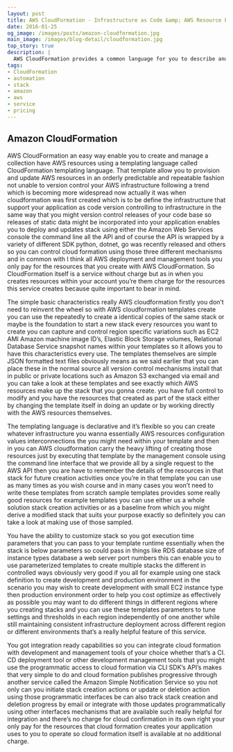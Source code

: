 ```yaml
---
layout: post
title: AWS CloudFormation - Infrastructure as Code &amp; AWS Resource Provisioning
date: 2016-01-25
og_image: /images/posts/amazon-cloudformation.jpg
main_image: /images/blog-detail/cloudformation.jpg
top_story: true
description: |
  AWS CloudFormation provides a common language for you to describe and provision all the infrastructure resources in your cloud environment. 
tags:
- CloudFormation
- automation
- stack
- amazon
- aws
- service
- pricing
---
```


## Amazon CloudFormation

AWS CloudFormation an easy way enable you to create and manage a collection have AWS resources using a templating language called CloudFormation templating language. That template allow you to provision and update AWS resources in an orderly predictable and repeatable fashion not unable to version control your AWS infrastructure following a trend which is becoming more widespread now actually it was when cloudformation was first created which is to be define the infrastructure that support your application as code version controlling to infrastructure in the same way that you might version control releases of your code base so releases of static data might be incorporated into your application enables you to deploy and updates stack using either the Amazon Web Services console the command line all the API and of course the API is wrapped by a variety of different SDK python, dotnet, go was recently released and others so you can control cloud formation using those three different mechanisms and in common with I think all AWS deployment and management tools you only pay for the resources that you create with AWS CloudFormation. So CloudFormation itself is a service without charge but as in when you creates resources within your account you’re them charge for the resources this service creates because quite important to bear in mind.

The simple basic characteristics really AWS cloudformation firstly you don’t need to reinvent the wheel so with AWS cloudformation templates create you can use the repeatedly to create a identical copies of the same stack or maybe is the foundation to start a new stack every resources you want to create you can capture and control region specific variations such as EC2 AMI Amazon machine image ID’s, Elastic Block Storage volumes, Relational Database Service snapshot names within your templates so it allows you to have this characteristics every use. The templates themselves are simple JSON formatted text files obviously means as we said earlier that you can place these in the normal source all version control mechanisms install that in public or private locations such as Amazon S3 exchanged via email and you can take a look at these templates and see exactly which AWS resources make up the stack that you gonna create. you have full control to modify and you have the resources that created as part of the stack either by changing the template itself in doing an update or by working directly with the AWS resources themselves.

The templating language is declarative and it’s flexible so you can create whatever infrastructure you wanna essentially AWS resources configuration values interconnections the you might need within your template and then in you can AWS cloudformation carry the heavy lifting of creating those resources just by executing that template by the management console using the command line interface that we provide all by a single request to the AWS API then you are have to remember the details of the resources in that stack for future creation activities once you’re in that template you can use as many times as you wish course and in many cases you won’t need to write these templates from scratch sample templates provides some really good resources for example templates you can use either us a whole solution stack creation activities or as a baseline from which you might derive a modified stack that suits your purpose exactly so definitely you can take a look at making use of those sampled.

You have the ability to customize stack so you got execution time parameters that you can pass to your template runtime essentially when the stack is below parameters so could pass in things like RDS database size of instance types database a web server port numbers this can enable you to use parameterized templates to create multiple stacks the different in controlled ways obviously very good if you all for example using one stack definition to create development and production environment in the scenario you may wish to create development with small EC2 instance type then production environment order to help you cost optimize as effectively as possible you may want to do different things in different regions where you creating stacks and you can use these templates parameters to tune settings and thresholds in each region independently of one another while still maintaining consistent infrastructure deployment across different region or different environments that’s a really helpful feature of this service.

You got integration ready capabilities so you can integrate cloud formation with development and management tools of your choice whether that’s a CI. CD deployment tool or other development management tools that you might use the programmatic access to cloud formation via CLI SDK’s API’s makes that very simple to do and cloud formation publishes progressive through another service called the Amazon Simple Notification Service so you not only can you initiate stack creation actions or update or deletion action using those programmatic interfaces be can also track stack creation and deletion progress by email or integrate with those updates programmatically using other interfaces mechanisms that are available such really helpful for integration and there’s no charge for cloud confirmation in its own right your only pay for the resources that cloud formation creates your application uses to you to operate so cloud formation itself is available at no additional charge.

